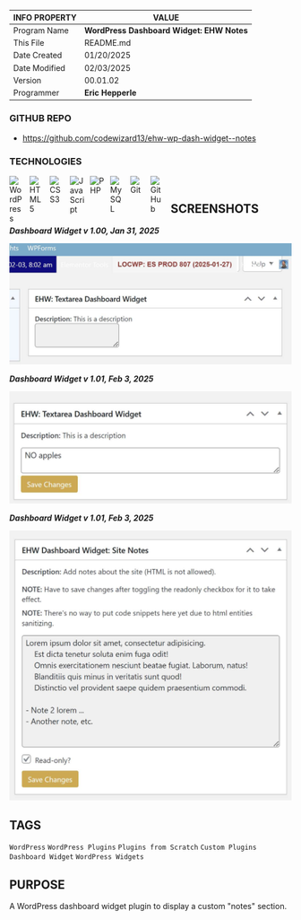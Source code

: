 | INFO PROPERTY | VALUE                                     |
| ------------- | ----------------------------------------- |
| Program Name  | **WordPress Dashboard Widget: EHW Notes** |
| This File     | README.md                                 |
| Date Created  | 01/20/2025                                |
| Date Modified | 02/03/2025                                |
| Version       | 00.01.02                                  |
| Programmer    | **Eric Hepperle**                         |

### GITHUB REPO

- https://github.com/codewizard13/ehw-wp-dash-widget--notes

### TECHNOLOGIES

<img align="left" alt="WordPress" title="WordPress" width="26px" src="https://cdn.jsdelivr.net/gh/devicons/devicon/icons/wordpress/wordpress-original.svg" style="padding-right:10px;" />

<img align="left" alt="HTML5" title="HTML5" width="26px" src="https://cdn.jsdelivr.net/gh/devicons/devicon/icons/html5/html5-original.svg" style="padding-right:10px;" />

<img align="left" alt="CSS3" title="CSS3" width="26px" src="https://cdn.jsdelivr.net/gh/devicons/devicon/icons/css3/css3-original.svg" style="padding-right:10px;" />

<img align="left" alt="JavaScript" title="JavaScript" width="26px" src="https://cdn.jsdelivr.net/gh/devicons/devicon/icons/javascript/javascript-original.svg" style="padding-right:10px;" />

<img align="left" alt="PHP" title="PHP" width="26px" src="https://cdn.jsdelivr.net/gh/devicons/devicon/icons/php/php-original.svg" style="padding-right:10px;" />

<img align="left" alt="MySQL" title="MySQL" width="26px" src="https://cdn.jsdelivr.net/gh/devicons/devicon/icons/mysql/mysql-original.svg" style="padding-right:10px;" />

<img align="left" alt="Git" title="Git" width="26px" src="https://cdn.jsdelivr.net/gh/devicons/devicon/icons/git/git-original.svg" style="padding-right:10px;" />

<img align="left" alt="GitHub" title="GitHub" width="26px" src="https://user-images.githubusercontent.com/3369400/139448065-39a229ba-4b06-434b-bc67-616e2ed80c8f.png" style="padding-right:10px;" />


<br>

## SCREENSHOTS

**_Dashboard Widget v 1.00, Jan 31, 2025_**

![Dashboard Widget v 1.00, Jan 31, 2025](/screens/screen-01-dash-widget.jpg)

**_Dashboard Widget v 1.01, Feb 3, 2025_**

![Dashboard Widget v 1.01, Feb 3, 2025](/screens/screen-02-dash-widget.jpg)

**_Dashboard Widget v 1.01, Feb 3, 2025_**

![Dashboard Widget v 1.02, Feb 3, 2025](/screens/screen-03-dash-widget.jpg)

## TAGS

`WordPress` `WordPress Plugins` `Plugins from Scratch` `Custom Plugins` `Dashboard Widget` `WordPress Widgets`


## PURPOSE

A WordPress dashboard widget plugin to display a custom "notes" section.
